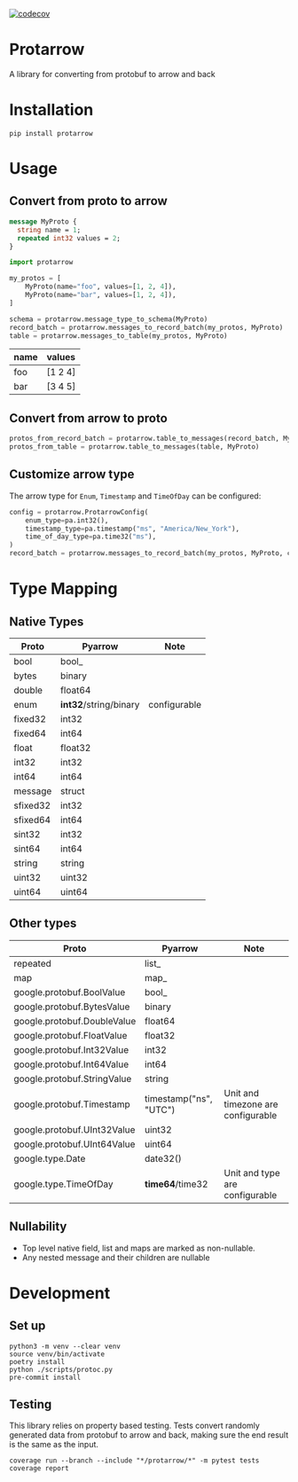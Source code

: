 
[![codecov](https://codecov.io/gh/0x26res/protarrow/branch/master/graph/badge.svg?token=XMFH27IL70)](https://codecov.io/gh/0x26res/protarrow)

# Protarrow

A library for converting from protobuf to arrow and back 

# Installation

```shell
pip install protarrow
```

# Usage

## Convert from proto to arrow

```protobuf
message MyProto {
  string name = 1;
  repeated int32 values = 2;
}
```

```python
import protarrow

my_protos = [
    MyProto(name="foo", values=[1, 2, 4]),
    MyProto(name="bar", values=[1, 2, 4]),
]

schema = protarrow.message_type_to_schema(MyProto)
record_batch = protarrow.messages_to_record_batch(my_protos, MyProto)
table = protarrow.messages_to_table(my_protos, MyProto)
```

| name   | values   |
|:-------|:---------|
| foo    | [1 2 4]  |
| bar    | [3 4 5]  |


## Convert from arrow to proto

```python
protos_from_record_batch = protarrow.table_to_messages(record_batch, MyProto)
protos_from_table = protarrow.table_to_messages(table, MyProto)
```

## Customize arrow type

The arrow type for `Enum`, `Timestamp` and `TimeOfDay` can be configured:

```python
config = protarrow.ProtarrowConfig(
    enum_type=pa.int32(),
    timestamp_type=pa.timestamp("ms", "America/New_York"),
    time_of_day_type=pa.time32("ms"),
)
record_batch = protarrow.messages_to_record_batch(my_protos, MyProto, config)
```

# Type Mapping

## Native Types

| Proto    | Pyarrow                 | Note         |
|----------|-------------------------|--------------|
| bool     | bool_                   |              |
| bytes    | binary                  |              |
| double   | float64                 |              |
| enum     | **int32**/string/binary | configurable |
| fixed32  | int32                   |              |
| fixed64  | int64                   |              |
| float    | float32                 |              |
| int32    | int32                   |              |
| int64    | int64                   |              |
| message  | struct                  |              |
| sfixed32 | int32                   |              |
| sfixed64 | int64                   |              |
| sint32   | int32                   |              |
| sint64   | int64                   |              |
| string   | string                  |              |
| uint32   | uint32                  |              |
| uint64   | uint64                  |              |

## Other types


| Proto                       | Pyarrow                | Note                               |
|-----------------------------|------------------------|------------------------------------|
| repeated                    | list_                  |                                    |
| map                         | map_                   |                                    |
| google.protobuf.BoolValue   | bool_                  |                                    |
| google.protobuf.BytesValue  | binary                 |                                    |
| google.protobuf.DoubleValue | float64                |                                    |
| google.protobuf.FloatValue  | float32                |                                    |
| google.protobuf.Int32Value  | int32                  |                                    |
| google.protobuf.Int64Value  | int64                  |                                    |
| google.protobuf.StringValue | string                 |                                    |
| google.protobuf.Timestamp   | timestamp("ns", "UTC") | Unit and timezone are configurable |
| google.protobuf.UInt32Value | uint32                 |                                    |
| google.protobuf.UInt64Value | uint64                 |                                    |
| google.type.Date            | date32()               |                                    |
| google.type.TimeOfDay       | **time64**/time32      | Unit and type are configurable     |

## Nullability

* Top level native field, list and maps are marked as non-nullable.
* Any nested message and their children are nullable

# Development

## Set up

```shell
python3 -m venv --clear venv
source venv/bin/activate
poetry install
python ./scripts/protoc.py
pre-commit install
```

## Testing

This library relies on property based testing. 
Tests convert randomly generated data from protobuf to arrow and back, making sure the end result is the same as the input.

```shell
coverage run --branch --include "*/protarrow/*" -m pytest tests
coverage report
```
